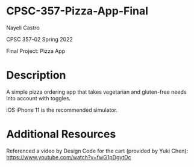 # CPSC-357-Pizza-App-Final

Nayeli Castro

CPSC 357-02 Spring 2022

Final Project: Pizza App

# Description

A simple pizza ordering app that takes vegetarian and gluten-free needs into account with toggles. 

iOS iPhone 11 is the recommended simulator.

# Additional Resources

Referenced a video by Design Code for the cart (provided by Yuki Chen): https://www.youtube.com/watch?v=fwG1pDgytDc
